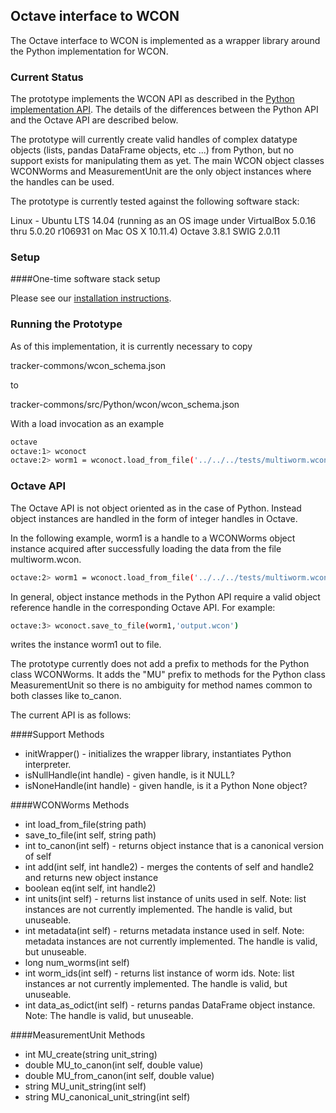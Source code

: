 ## Octave interface to WCON

The Octave interface to WCON is implemented as a wrapper library
around the Python implementation for WCON.

### Current Status 

The prototype implements the WCON API as described in the [Python
implementation API](../Python/README.md). The details of the
differences between the Python API and the Octave API are described
below.

The prototype will currently create valid handles of complex datatype
objects (lists, pandas DataFrame objects, etc ...) from Python, but no
support exists for manipulating them as yet. The main WCON object
classes WCONWorms and MeasurementUnit are the only object instances
where the handles can be used.

The prototype is currently tested against the following software stack:

Linux - Ubuntu LTS 14.04 (running as an OS image under VirtualBox
5.0.16 thru 5.0.20 r106931 on Mac OS X 10.11.4)
Octave 3.8.1
SWIG 2.0.11

### Setup

####One-time software stack setup

Please see our [installation instructions](./INSTALL.md).

### Running the Prototype

As of this implementation, it is currently necessary to copy

tracker-commons/wcon_schema.json

to

tracker-commons/src/Python/wcon/wcon_schema.json

With a load invocation as an example

```bash
octave
octave:1> wconoct
octave:2> worm1 = wconoct.load_from_file('../../../tests/multiworm.wcon')
```

### Octave API

The Octave API is not object oriented as in the case of
Python. Instead object instances are handled in the form of integer
handles in Octave.

In the following example, worm1 is a handle to a WCONWorms object
instance acquired after successfully loading the data from the file
multiworm.wcon.

```bash
octave:2> worm1 = wconoct.load_from_file('../../../tests/multiworm.wcon')
```

In general, object instance methods in the Python API require a valid
object reference handle in the corresponding Octave API. For example:

```bash
octave:3> wconoct.save_to_file(worm1,'output.wcon')
```

writes the instance worm1 out to file.

The prototype currently does not add a prefix to methods for the
Python class WCONWorms. It adds the "MU" prefix to methods for the
Python class MeasurementUnit so there is no ambiguity for method names
common to both classes like to_canon.

The current API is as follows:

####Support Methods
* initWrapper() - initializes the wrapper library, instantiates Python interpreter.
* isNullHandle(int handle) - given handle, is it NULL?
* isNoneHandle(int handle) - given handle, is it a Python None object?

####WCONWorms Methods
* int load_from_file(string path)
* save_to_file(int self, string path)
* int to_canon(int self) - returns object instance that is a canonical version of self
* int add(int self, int handle2) - merges the contents of self and handle2 and returns new object instance
* boolean eq(int self, int handle2)
* int units(int self) - returns list instance of units used in self. Note: list instances are not currently implemented. The handle is valid, but unuseable.
* int metadata(int self) - returns metadata instance used in self. Note: metadata instances are not currently implemented. The handle is valid, but unuseable.
* long num_worms(int self)
* int worm_ids(int self) - returns list instance of worm ids. Note: list instances ar not currently implemented. The handle is valid, but unuseable.
* int data_as_odict(int self) - returns pandas DataFrame object instance. Note: The handle is valid, but unuseable.

####MeasurementUnit Methods
* int MU_create(string unit_string)
* double MU_to_canon(int self, double value)
* double MU_from_canon(int self, double value)
* string MU_unit_string(int self)
* string MU_canonical_unit_string(int self)
